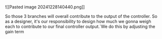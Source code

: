 ![[Pasted image 20241228140440.png]]

So those 3 branches will overall contribute to the output of the controller. So as a designer, it's our responsibility to design how much we gonna weigh each to contribute to our final controller output.`We do this by adjusting the gain term 
